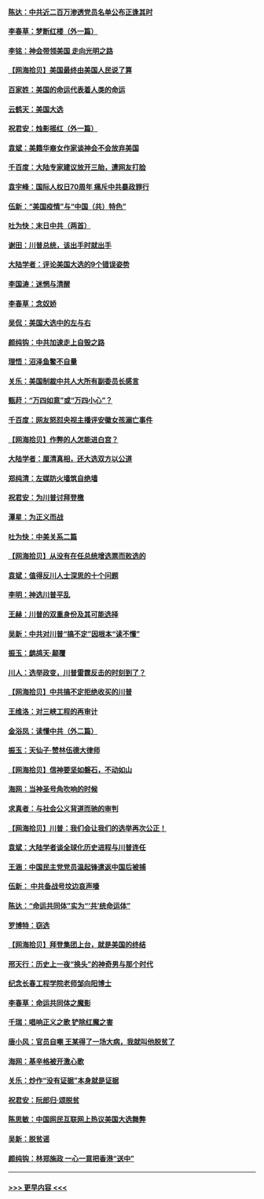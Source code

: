 #### [陈达：中共近二百万渗透党员名单公布正逢其时](../pages/nsc993/n12620870.md?t=12151102) 
#### [李春草：梦断红楼（外一篇）](../pages/nsc993/n12619122.md?t=12151102) 
#### [李铭：神会带领美国 走向光明之路](../pages/nsc993/n12618584.md?t=12151102) 
#### [【网海拾贝】美国最终由美国人民说了算](../pages/nsc993/n12617255.md?t=12151102) 
#### [百家姓：美国的命运代表着人类的命运](../pages/nsc993/n12615838.md?t=12151102) 
#### [云鹤天：美国大选](../pages/nsc993/n12615994.md?t=12151102) 
#### [祝君安：烛影摇红（外一篇）](../pages/nsc993/n12615975.md?t=12151102) 
#### [袁斌：美籍华裔女作家谈神会不会放弃美国](../pages/nsc993/n12615263.md?t=12151102) 
#### [千百度：大陆专家建议放开三胎，遭网友打脸](../pages/nsc993/n12614456.md?t=12151102) 
#### [袁宇峰：国际人权日70周年 痛斥中共暴政罪行](../pages/nsc993/n12611965.md?t=12151102) 
#### [伍新：“美国疫情”与“中国（共）特色”](../pages/nsc993/n12611463.md?t=12151102) 
#### [吐为快：末日中共（两首）](../pages/nsc993/n12611461.md?t=12151102) 
#### [谢田：川普总统，该出手时就出手](../pages/nsc993/n12610905.md?t=12151102) 
#### [大陆学者：评论美国大选的9个错误姿势](../pages/nsc993/n12609586.md?t=12151102) 
#### [李国涛：迷惘与清醒](../pages/nsc993/n12607532.md?t=12151102) 
#### [李春草：念奴娇](../pages/nsc993/n12607083.md?t=12151102) 
#### [吴侃：美国大选中的左与右](../pages/nsc993/n12607054.md?t=12151102) 
#### [颜纯钩：中共加速走上自毁之路](../pages/nsc993/n12606473.md?t=12151102) 
#### [理悟：沼泽鱼鳖不自量](../pages/nsc993/n12606454.md?t=12151102) 
#### [关乐：美国制裁中共人大所有副委员长感言](../pages/nsc993/n12606442.md?t=12151102) 
#### [甄莳：“万四如意”或“万四小心”？](../pages/nsc993/n12606091.md?t=12151102) 
#### [千百度：网友怒怼央视主播评安徽女孩溺亡事件](../pages/nsc993/n12605370.md?t=12151102) 
#### [【网海拾贝】作弊的人怎能进白宫？](../pages/nsc993/n12603546.md?t=12151102) 
#### [大陆学者：厘清真相，还大选双方以公道](../pages/nsc993/n12603475.md?t=12151102) 
#### [郑纯清：左媒防火墙筑自绝墙](../pages/nsc993/n12602226.md?t=12151102) 
#### [祝君安：为川普讨拜登檄](../pages/nsc993/n12602199.md?t=12151102) 
#### [潭星：为正义而战](../pages/nsc993/n12600926.md?t=12151102) 
#### [吐为快：中美关系二篇](../pages/nsc993/n12600908.md?t=12151102) 
#### [【网海拾贝】从没有在任总统增选票而败选的](../pages/nsc993/n12600435.md?t=12151102) 
#### [袁斌：值得反川人士深思的十个问题](../pages/nsc993/n12600332.md?t=12151102) 
#### [李明：神选川普平乱](../pages/nsc993/n12599751.md?t=12151102) 
#### [王赫：川普的双重身份及其可能选择](../pages/nsc993/n12599723.md?t=12151102) 
#### [吴新：中共对川普“搞不定”因根本“读不懂”](../pages/nsc993/n12599502.md?t=12151102) 
#### [振玉：鹧鸪天‧颠覆](../pages/nsc993/n12599494.md?t=12151102) 
#### [川人：选举政变，川普雷霆反击的时刻到了？](../pages/nsc993/n12599291.md?t=12151102) 
#### [【网海拾贝】中共搞不定拒绝收买的川普](../pages/nsc993/n12598955.md?t=12151102) 
#### [王维洛：对三峡工程的再审计](../pages/nsc993/n12598436.md?t=12151102) 
#### [金浴凤：读懂中共（外二篇）](../pages/nsc993/n12597943.md?t=12151102) 
#### [振玉：天仙子‧赞林伍德大律师](../pages/nsc993/n12597929.md?t=12151102) 
#### [【网海拾贝】信神要坚如磐石，不动如山](../pages/nsc993/n12597901.md?t=12151102) 
#### [海网：当神圣号角吹响的时候](../pages/nsc993/n12595891.md?t=12151102) 
#### [求真者：与社会公义背道而驰的审判](../pages/nsc993/n12595868.md?t=12151102) 
#### [【网海拾贝】川普：我们会让我们的选举再次公正！](../pages/nsc993/n12594930.md?t=12151102) 
#### [袁斌：大陆学者谈全球化历史进程与川普连任](../pages/nsc993/n12594690.md?t=12151102) 
#### [王涵：中国民主党党员温起锋遣返中国后被捕](../pages/nsc993/n12594540.md?t=12151102) 
#### [伍新： 中共备战号坟边哀声嚎](../pages/nsc993/n12593086.md?t=12151102) 
#### [陈达：“命运共同体”实为“‘共’统命运体”](../pages/nsc993/n12590865.md?t=12151102) 
#### [罗博特：窃选](../pages/nsc993/n12590619.md?t=12151102) 
#### [【网海拾贝】拜登集团上台，就是美国的终结](../pages/nsc993/n12589725.md?t=12151102) 
#### [邢天行：历史上一夜“换头”的神奇男与那个时代](../pages/nsc993/n12589424.md?t=12151102) 
#### [纪念长春工程学院老师邹向阳博士](../pages/nsc993/n12585390.md?t=12151102) 
#### [李春草：命运共同体之魔影](../pages/nsc993/n12585026.md?t=12151102) 
#### [千瑞：唱响正义之歌 铲除红魔之害](../pages/nsc993/n12585002.md?t=12151102) 
#### [唐小风：官员自嘲 王某得了一场大病，我就叫他脱贫了](../pages/nsc993/n12584981.md?t=12151102) 
#### [海网：基辛格被开激心歌](../pages/nsc993/n12584946.md?t=12151102) 
#### [关乐：炒作“没有证据”本身就是证据](../pages/nsc993/n12583146.md?t=12151102) 
#### [祝君安：阮郎归‧颂脱贫](../pages/nsc993/n12583119.md?t=12151102) 
#### [陈思敏：中国网民互联网上热议美国大选舞弊](../pages/nsc993/n12582845.md?t=12151102) 
#### [吴新：脱贫谣](../pages/nsc993/n12580839.md?t=12151102) 
#### [颜纯钩：林郑施政 一心一意把香港“送中”](../pages/nsc993/n12580805.md?t=12151102) 

----
#### [ >>> 更早内容 <<< ](../indexes/nsc993-earlier.md)
